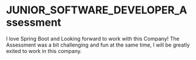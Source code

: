 # JUNIOR_SOFTWARE_DEVELOPER_Assessment
I love Spring Boot and Looking forward to work with this Company! The Assessment was a bit challenging and fun at the same time, I will be greatly exited to work in this company.
